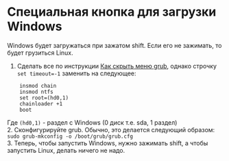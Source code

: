 # Специальная кнопка для загрузки Windows
Windows будет загружаться при зажатом shift. Если его не зажимать, то будет грузиться Linux.

1. Сделать все по инструкции [Как скрыть меню grub](https://github.com/a-abram/KnowlageBase/blob/master/library/hide_menu_grub.md), однако строчку `set timeout=-1` заменить на следующее:  
```
    insmod chain 
    insmod ntfs 
    set root=(hd0,1) 
    chainloader +1
    boot
```  
Где `(hd0,1)` - раздел с Windows (0 диск т.е. sda, 1 раздел)  
2. Сконфигурируйте grub. Обычно, это делается следующий образом:  
```sudo grub-mkconfig -o /boot/grub/grub.cfg```  
3. Теперь, чтобы запустить Windows, нужно зажимать shift, а чтобы запустить Linux, делать ничего не надо.
